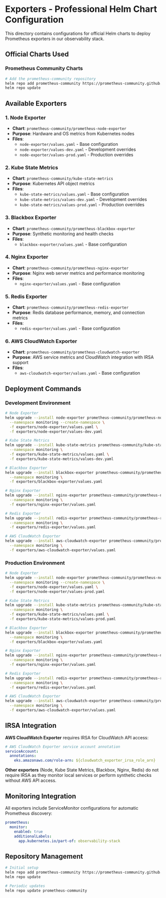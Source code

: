 # Exporters - Professional Helm Chart Configuration

This directory contains configurations for official Helm charts to deploy Prometheus exporters in our observability stack.

## Official Charts Used

### Prometheus Community Charts

```bash
# Add the prometheus-community repository
helm repo add prometheus-community https://prometheus-community.github.io/helm-charts
helm repo update
```

## Available Exporters

### 1. Node Exporter

- **Chart**: `prometheus-community/prometheus-node-exporter`
- **Purpose**: Hardware and OS metrics from Kubernetes nodes
- **Files**:
  - `node-exporter/values.yaml` - Base configuration
  - `node-exporter/values-dev.yaml` - Development overrides
  - `node-exporter/values-prod.yaml` - Production overrides

### 2. Kube State Metrics

- **Chart**: `prometheus-community/kube-state-metrics`
- **Purpose**: Kubernetes API object metrics
- **Files**:
  - `kube-state-metrics/values.yaml` - Base configuration
  - `kube-state-metrics/values-dev.yaml` - Development overrides
  - `kube-state-metrics/values-prod.yaml` - Production overrides

### 3. Blackbox Exporter

- **Chart**: `prometheus-community/prometheus-blackbox-exporter`
- **Purpose**: Synthetic monitoring and health checks
- **Files**:
  - `blackbox-exporter/values.yaml` - Base configuration

### 4. Nginx Exporter

- **Chart**: `prometheus-community/prometheus-nginx-exporter`
- **Purpose**: Nginx web server metrics and performance monitoring
- **Files**:
  - `nginx-exporter/values.yaml` - Base configuration

### 5. Redis Exporter

- **Chart**: `prometheus-community/prometheus-redis-exporter`
- **Purpose**: Redis database performance, memory, and connection metrics
- **Files**:
  - `redis-exporter/values.yaml` - Base configuration

### 6. AWS CloudWatch Exporter

- **Chart**: `prometheus-community/prometheus-cloudwatch-exporter`
- **Purpose**: AWS service metrics and CloudWatch integration with IRSA support
- **Files**:
  - `aws-cloudwatch-exporter/values.yaml` - Base configuration

## Deployment Commands

### Development Environment

```bash
# Node Exporter
helm upgrade --install node-exporter prometheus-community/prometheus-node-exporter \
  --namespace monitoring --create-namespace \
  -f exporters/node-exporter/values.yaml \
  -f exporters/node-exporter/values-dev.yaml

# Kube State Metrics
helm upgrade --install kube-state-metrics prometheus-community/kube-state-metrics \
  --namespace monitoring \
  -f exporters/kube-state-metrics/values.yaml \
  -f exporters/kube-state-metrics/values-dev.yaml

# Blackbox Exporter
helm upgrade --install blackbox-exporter prometheus-community/prometheus-blackbox-exporter \
  --namespace monitoring \
  -f exporters/blackbox-exporter/values.yaml

# Nginx Exporter
helm upgrade --install nginx-exporter prometheus-community/prometheus-nginx-exporter \
  --namespace monitoring \
  -f exporters/nginx-exporter/values.yaml

# Redis Exporter
helm upgrade --install redis-exporter prometheus-community/prometheus-redis-exporter \
  --namespace monitoring \
  -f exporters/redis-exporter/values.yaml

# AWS CloudWatch Exporter
helm upgrade --install aws-cloudwatch-exporter prometheus-community/prometheus-cloudwatch-exporter \
  --namespace monitoring \
  -f exporters/aws-cloudwatch-exporter/values.yaml
```

### Production Environment

```bash
# Node Exporter
helm upgrade --install node-exporter prometheus-community/prometheus-node-exporter \
  --namespace monitoring --create-namespace \
  -f exporters/node-exporter/values.yaml \
  -f exporters/node-exporter/values-prod.yaml

# Kube State Metrics
helm upgrade --install kube-state-metrics prometheus-community/kube-state-metrics \
  --namespace monitoring \
  -f exporters/kube-state-metrics/values.yaml \
  -f exporters/kube-state-metrics/values-prod.yaml

# Blackbox Exporter
helm upgrade --install blackbox-exporter prometheus-community/prometheus-blackbox-exporter \
  --namespace monitoring \
  -f exporters/blackbox-exporter/values.yaml

# Nginx Exporter
helm upgrade --install nginx-exporter prometheus-community/prometheus-nginx-exporter \
  --namespace monitoring \
  -f exporters/nginx-exporter/values.yaml

# Redis Exporter
helm upgrade --install redis-exporter prometheus-community/prometheus-redis-exporter \
  --namespace monitoring \
  -f exporters/redis-exporter/values.yaml

# AWS CloudWatch Exporter
helm upgrade --install aws-cloudwatch-exporter prometheus-community/prometheus-cloudwatch-exporter \
  --namespace monitoring \
  -f exporters/aws-cloudwatch-exporter/values.yaml
```

## IRSA Integration

**AWS CloudWatch Exporter** requires IRSA for CloudWatch API access:

```yaml
# AWS CloudWatch Exporter service account annotation
serviceAccount:
  annotations:
    eks.amazonaws.com/role-arn: ${cloudwatch_exporter_irsa_role_arn}
```

**Other exporters** (Node, Kube State Metrics, Blackbox, Nginx, Redis) do not require IRSA as they monitor local services or perform synthetic checks without AWS API access.

## Monitoring Integration

All exporters include ServiceMonitor configurations for automatic Prometheus discovery:

```yaml
prometheus:
  monitor:
    enabled: true
    additionalLabels:
      app.kubernetes.io/part-of: observability-stack
```

## Repository Management

```bash
# Initial setup
helm repo add prometheus-community https://prometheus-community.github.io/helm-charts
helm repo update

# Periodic updates
helm repo update prometheus-community
```
